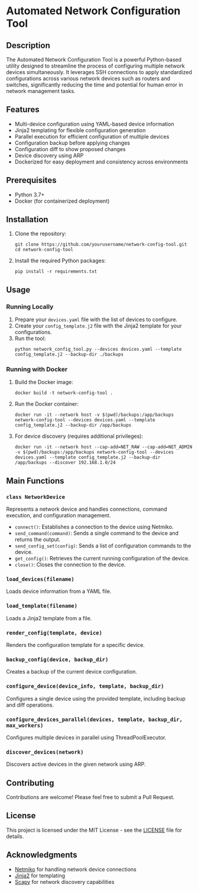 # Automated Network Configuration Tool

## Description

The Automated Network Configuration Tool is a powerful Python-based utility designed to streamline the process of configuring multiple network devices simultaneously. It leverages SSH connections to apply standardized configurations across various network devices such as routers and switches, significantly reducing the time and potential for human error in network management tasks.

## Features

- Multi-device configuration using YAML-based device information
- Jinja2 templating for flexible configuration generation
- Parallel execution for efficient configuration of multiple devices
- Configuration backup before applying changes
- Configuration diff to show proposed changes
- Device discovery using ARP
- Dockerized for easy deployment and consistency across environments

## Prerequisites

- Python 3.7+
- Docker (for containerized deployment)

## Installation

1. Clone the repository:
   ```
   git clone https://github.com/yourusername/network-config-tool.git
   cd network-config-tool
   ```

2. Install the required Python packages:
   ```
   pip install -r requirements.txt
   ```

## Usage

### Running Locally

1. Prepare your `devices.yaml` file with the list of devices to configure.
2. Create your `config_template.j2` file with the Jinja2 template for your configurations.
3. Run the tool:
   ```
   python network_config_tool.py --devices devices.yaml --template config_template.j2 --backup-dir ./backups
   ```

### Running with Docker

1. Build the Docker image:
   ```
   docker build -t network-config-tool .
   ```

2. Run the Docker container:
   ```
   docker run -it --network host -v $(pwd)/backups:/app/backups network-config-tool --devices devices.yaml --template config_template.j2 --backup-dir /app/backups
   ```

3. For device discovery (requires additional privileges):
   ```
   docker run -it --network host --cap-add=NET_RAW --cap-add=NET_ADMIN -v $(pwd)/backups:/app/backups network-config-tool --devices devices.yaml --template config_template.j2 --backup-dir /app/backups --discover 192.168.1.0/24
   ```

## Main Functions

### `class NetworkDevice`
Represents a network device and handles connections, command execution, and configuration management.

- `connect()`: Establishes a connection to the device using Netmiko.
- `send_command(command)`: Sends a single command to the device and returns the output.
- `send_config_set(config)`: Sends a list of configuration commands to the device.
- `get_config()`: Retrieves the current running configuration of the device.
- `close()`: Closes the connection to the device.

### `load_devices(filename)`
Loads device information from a YAML file.

### `load_template(filename)`
Loads a Jinja2 template from a file.

### `render_config(template, device)`
Renders the configuration template for a specific device.

### `backup_config(device, backup_dir)`
Creates a backup of the current device configuration.

### `configure_device(device_info, template, backup_dir)`
Configures a single device using the provided template, including backup and diff operations.

### `configure_devices_parallel(devices, template, backup_dir, max_workers)`
Configures multiple devices in parallel using ThreadPoolExecutor.

### `discover_devices(network)`
Discovers active devices in the given network using ARP.

## Contributing

Contributions are welcome! Please feel free to submit a Pull Request.

## License

This project is licensed under the MIT License - see the [LICENSE](LICENSE) file for details.

## Acknowledgments

- [Netmiko](https://github.com/ktbyers/netmiko) for handling network device connections
- [Jinja2](https://jinja.palletsprojects.com/) for templating
- [Scapy](https://scapy.net/) for network discovery capabilities
